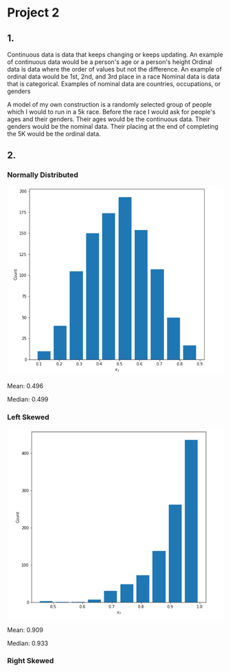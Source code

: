 # Project 2

## 1. 
Continuous data is data that keeps changing or keeps updating. An example of continuous data would be a person's age or a person's height
Ordinal data is data where the order of values but not the difference. An example of ordinal data would be 1st, 2nd, and 3rd place in a race
Nominal data is data that is categorical. Examples of nominal data are countries, occupations, or genders

A model of my own construction is a randomly selected group of people which I would to run in a 5k race. Before the race I would ask for people's ages and their genders. Their ages would be the continuous data. Their genders would be the nominal data. Their placing at the end of completing the 5K would be the ordinal data.

## 2.
### Normally Distributed
![](normal.PNG)

Mean: 0.496

Median: 0.499


### Left Skewed
![](left.PNG)

Mean: 0.909

Median: 0.933

### Right Skewed
